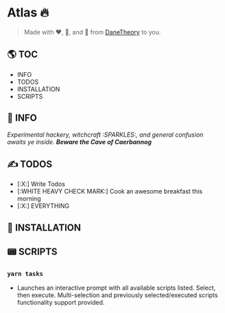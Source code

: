 # Atlas 🔥

> Made with :heart:, :beer:, and 🍫 from [DaneTheory](https://DaneTheory.com) to you.


## 🌎 TOC

  - INFO
  - TODOS
  - INSTALLATION
  - SCRIPTS


## 👾 INFO

_Experimental hackery, witchcraft :SPARKLES:, and general confusion awaits ye inside. **Beware the Cave of Caerbannog**_


## ✍️ TODOS 

- [:X:] Write Todos
- [:WHITE HEAVY CHECK MARK:] Cook an awesome breakfast this morning
- [:X:] EVERYTHING


## 🧰 INSTALLATION



## 📟 SCRIPTS

### `yarn tasks`
  
  - Launches an interactive prompt with all available scripts listed. Select, then execute. Multi-selection and previously selected/executed scripts functionality support provided.

